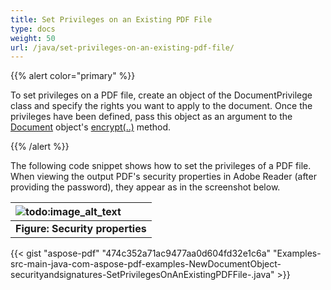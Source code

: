 ```yaml
---
title: Set Privileges on an Existing PDF File
type: docs
weight: 50
url: /java/set-privileges-on-an-existing-pdf-file/
---
```


{{% alert color="primary" %}} 

To set privileges on a PDF file, create an object of the DocumentPrivilege class and specify the rights you want to apply to the document. Once the privileges have been defined, pass this object as an argument to the [Document](https://apireference.aspose.com/java/pdf/com.aspose.pdf/Document) object's [encrypt(..)](https://apireference.aspose.com/java/pdf/com.aspose.pdf/Document#encrypt-java.lang.String-java.lang.String-com.aspose.pdf.facades.DocumentPrivilege-int-boolean-) method.

{{% /alert %}} 

The following code snippet shows how to set the privileges of a PDF file. When viewing the output PDF's security properties in Adobe Reader (after providing the password), they appear as in the screenshot below.

|![todo:image_alt_text](http://i.imgur.com/1WXaa4m.png)|
| :- |
|**Figure: Security properties**|
{{< gist "aspose-pdf" "474c352a71ac9477aa0d604fd32e1c6a" "Examples-src-main-java-com-aspose-pdf-examples-NewDocumentObject-securityandsignatures-SetPrivilegesOnAnExistingPDFFile-.java" >}}
